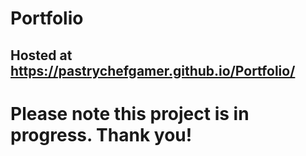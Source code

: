 # Portfolio

## Hosted at https://pastrychefgamer.github.io/Portfolio/

# Please note this project is in progress. Thank you!